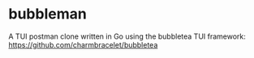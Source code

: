 # bubbleman
A TUI postman clone written in Go using the bubbletea TUI framework: https://github.com/charmbracelet/bubbletea

